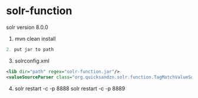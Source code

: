# solr-function

solr version 8.0.0

1. mvn clean install

```js
2. put jar to path 
```
3. solrconfig.xml
```xml
<lib dir="path" regex="solr-function.jar"/>
<valueSourceParser class="org.quicksandzn.solr.function.TagMatchValueSourceParser" name="tag_match"/>
```
4. solr restart -c -p 8888
   solr restart -c -p 8889

